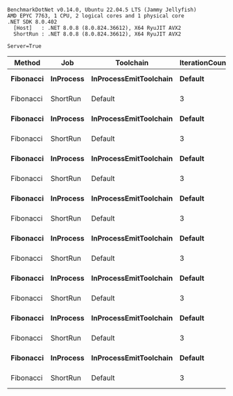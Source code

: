 ```

BenchmarkDotNet v0.14.0, Ubuntu 22.04.5 LTS (Jammy Jellyfish)
AMD EPYC 7763, 1 CPU, 2 logical cores and 1 physical core
.NET SDK 8.0.402
  [Host]   : .NET 8.0.8 (8.0.824.36612), X64 RyuJIT AVX2
  ShortRun : .NET 8.0.8 (8.0.824.36612), X64 RyuJIT AVX2

Server=True  

```
| Method    | Job       | Toolchain              | IterationCount | LaunchCount | WarmupCount | Count | Mean      | Error      | StdDev   | StdErr   | Min       | Max       | Q1        | Q3        | Median    | Op/s         | Rank | Gen0   | Allocated |
|---------- |---------- |----------------------- |--------------- |------------ |------------ |------ |----------:|-----------:|---------:|---------:|----------:|----------:|----------:|----------:|----------:|-------------:|-----:|-------:|----------:|
| **Fibonacci** | **InProcess** | **InProcessEmitToolchain** | **Default**        | **Default**     | **Default**     | **1**     |  **49.04 ns** |   **0.673 ns** | **0.597 ns** | **0.159 ns** |  **48.02 ns** |  **50.15 ns** |  **48.84 ns** |  **49.11 ns** |  **48.93 ns** | **20,391,570.7** |    **1** | **0.0015** |     **128 B** |
| Fibonacci | ShortRun  | Default                | 3              | 1           | 3           | 1     |  49.03 ns |   7.500 ns | 0.411 ns | 0.237 ns |  48.61 ns |  49.43 ns |  48.83 ns |  49.24 ns |  49.04 ns | 20,396,573.9 |    1 | 0.0004 |     128 B |
| **Fibonacci** | **InProcess** | **InProcessEmitToolchain** | **Default**        | **Default**     | **Default**     | **2**     |  **81.67 ns** |   **0.466 ns** | **0.436 ns** | **0.113 ns** |  **80.87 ns** |  **82.53 ns** |  **81.43 ns** |  **81.92 ns** |  **81.66 ns** | **12,244,564.9** |    **2** | **0.0019** |     **168 B** |
| Fibonacci | ShortRun  | Default                | 3              | 1           | 3           | 2     |  68.17 ns |   9.111 ns | 0.499 ns | 0.288 ns |  67.64 ns |  68.63 ns |  67.94 ns |  68.44 ns |  68.24 ns | 14,669,089.2 |    2 | 0.0005 |     168 B |
| **Fibonacci** | **InProcess** | **InProcessEmitToolchain** | **Default**        | **Default**     | **Default**     | **3**     |  **91.79 ns** |   **0.440 ns** | **0.390 ns** | **0.104 ns** |  **91.40 ns** |  **92.70 ns** |  **91.49 ns** |  **91.95 ns** |  **91.72 ns** | **10,894,465.1** |    **3** | **0.0019** |     **168 B** |
| Fibonacci | ShortRun  | Default                | 3              | 1           | 3           | 3     |  73.68 ns |  35.036 ns | 1.920 ns | 1.109 ns |  72.30 ns |  75.87 ns |  72.58 ns |  74.37 ns |  72.87 ns | 13,572,034.0 |    2 | 0.0005 |     168 B |
| **Fibonacci** | **InProcess** | **InProcessEmitToolchain** | **Default**        | **Default**     | **Default**     | **5**     | **130.27 ns** |   **0.446 ns** | **0.372 ns** | **0.103 ns** | **129.80 ns** | **131.05 ns** | **129.95 ns** | **130.51 ns** | **130.19 ns** |  **7,676,541.1** |    **3** | **0.0026** |     **224 B** |
| Fibonacci | ShortRun  | Default                | 3              | 1           | 3           | 5     | 103.65 ns |  10.809 ns | 0.593 ns | 0.342 ns | 103.19 ns | 104.32 ns | 103.32 ns | 103.88 ns | 103.44 ns |  9,647,746.0 |    3 | 0.0005 |     224 B |
| **Fibonacci** | **InProcess** | **InProcessEmitToolchain** | **Default**        | **Default**     | **Default**     | **8**     | **161.36 ns** |   **0.729 ns** | **0.682 ns** | **0.176 ns** | **159.66 ns** | **162.06 ns** | **161.28 ns** | **161.71 ns** | **161.51 ns** |  **6,197,469.5** |    **4** | **0.0026** |     **224 B** |
| Fibonacci | ShortRun  | Default                | 3              | 1           | 3           | 8     | 118.87 ns |   6.355 ns | 0.348 ns | 0.201 ns | 118.55 ns | 119.24 ns | 118.69 ns | 119.03 ns | 118.82 ns |  8,412,491.3 |    3 | 0.0005 |     224 B |
| **Fibonacci** | **InProcess** | **InProcessEmitToolchain** | **Default**        | **Default**     | **Default**     | **13**    | **234.14 ns** |   **1.118 ns** | **0.873 ns** | **0.252 ns** | **233.20 ns** | **236.08 ns** | **233.48 ns** | **234.67 ns** | **233.83 ns** |  **4,270,931.3** |    **5** | **0.0036** |     **312 B** |
| Fibonacci | ShortRun  | Default                | 3              | 1           | 3           | 13    | 169.74 ns | 114.695 ns | 6.287 ns | 3.630 ns | 165.80 ns | 176.99 ns | 166.11 ns | 171.71 ns | 166.43 ns |  5,891,364.0 |    4 | 0.0007 |     312 B |
| **Fibonacci** | **InProcess** | **InProcessEmitToolchain** | **Default**        | **Default**     | **Default**     | **21**    | **346.09 ns** |   **3.578 ns** | **2.988 ns** | **0.829 ns** | **337.40 ns** | **349.27 ns** | **345.14 ns** | **347.74 ns** | **347.07 ns** |  **2,889,395.7** |    **6** | **0.0052** |     **464 B** |
| Fibonacci | ShortRun  | Default                | 3              | 1           | 3           | 21    | 241.11 ns |  27.559 ns | 1.511 ns | 0.872 ns | 239.92 ns | 242.81 ns | 240.26 ns | 241.70 ns | 240.59 ns |  4,147,526.9 |    5 | 0.0010 |     464 B |
| **Fibonacci** | **InProcess** | **InProcessEmitToolchain** | **Default**        | **Default**     | **Default**     | **34**    | **520.20 ns** |   **4.055 ns** | **3.595 ns** | **0.961 ns** | **516.31 ns** | **528.17 ns** | **518.04 ns** | **522.31 ns** | **518.69 ns** |  **1,922,342.6** |    **7** | **0.0086** |     **744 B** |
| Fibonacci | ShortRun  | Default                | 3              | 1           | 3           | 34    | 349.75 ns |  50.487 ns | 2.767 ns | 1.598 ns | 347.03 ns | 352.57 ns | 348.35 ns | 351.12 ns | 349.66 ns |  2,859,149.8 |    6 | 0.0019 |     744 B |
